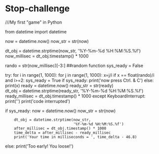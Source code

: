 # Stop-challenge
///My first "game" in Python

from datetime import datetime

now = datetime.now()
now_str = str(now)
                
dt_obj = datetime.strptime(now_str,
                           '%Y-%m-%d %H:%M:%S.%f')
now_millisec = dt_obj.timestamp() * 1000

rando = str(now_millisec)[-3:] ##random function
sys_ready = False

try:
        for i in range(1, 1000):
                for j in range(1, 1000):
                        x=j/i
                        if x == float(rando)/i and i>=2:
                                sys_ready = True
                        if sys_ready:
                                print('now press Ctrl. & C')
                        else:
                                print(x)
                                ready = datetime.now()
                                ready_str = str(ready)                
                                dt_obj = datetime.strptime(ready_str,
                                                           '%Y-%m-%d %H:%M:%S.%f')
                                ready_millisec = dt_obj.timestamp() * 1000
except KeyboardInterrupt:
        print('')
        print('code interrupted')

if sys_ready:
        now = datetime.now()
        now_str = str(now)

        dt_obj = datetime.strptime(now_str,
                                   '%Y-%m-%d %H:%M:%S.%f')
        after_millisec = dt_obj.timestamp() * 1000
        time_delta = after_millisec - ready_millisec
        print('Your time in milliseconds = ', time_delta - 46.8)
else:
        print('Too early! You loose!')
